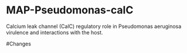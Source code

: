 # MAP-Pseudomonas-calC
Calcium leak channel (CalC) regulatory role in Pseudomonas aeruginosa virulence and interactions with the host.


#Changes
